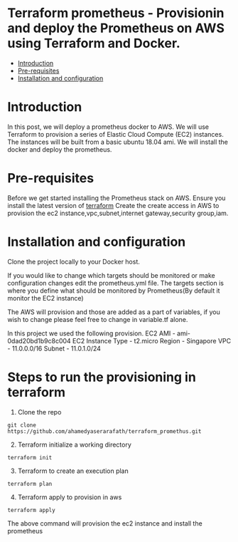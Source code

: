 # Terraform prometheus - Provisionin and deploy the Prometheus on AWS using Terraform and Docker.
- [Introduction](#Introduction)
- [Pre-requisites](#pre-requisites)
- [Installation and configuration](#Installation-and-configuration)

# Introduction
In this post, we will deploy a prometheus docker to AWS. We will use Terraform to provision a series of Elastic Cloud Compute (EC2) instances.
The instances will be built from a basic ubuntu 18.04 ami. We will install the docker and deploy the prometheus.

# Pre-requisites
Before we get started installing the Prometheus stack on AWS. Ensure you install the latest version of [terraform](https://learn.hashicorp.com/terraform/getting-started/install.html)
Create the create access in AWS to provision the ec2 instance,vpc,subnet,internet gateway,security group,iam.

# Installation and configuration
Clone the project locally to your Docker host.

If you would like to change which targets should be monitored or make configuration changes edit the prometheus.yml file. 
The targets section is where you define what should be monitored by Prometheus(By default it monitor the EC2 instance) 

The AWS will provision and those are added as a part of variables, if you wish to change please feel free to change in variable.tf alone.

In this project we used the following provision.
EC2 AMI - ami-0dad20bd1b9c8c004 
EC2 Instance Type - t2.micro
Region - Singapore
VPC - 11.0.0.0/16
Subnet - 11.0.1.0/24

# Steps to run the provisioning in terraform
1. Clone the repo
```
git clone https://github.com/ahamedyaserarafath/terraform_promethus.git
```
2. Terraform initialize a working directory 
```
terraform init
```
3. Terraform to create an execution plan
```
terraform plan
```
4. Terraform apply to provision in aws
```
terraform apply
```

The above command will provision the ec2 instance and install the prometheus


